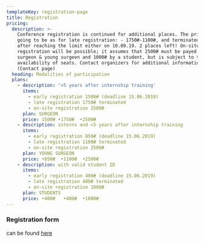 ```yaml
---
templateKey: registration-page
title: Registration
pricing:
  description: >-
    Conference registration is continued for additional places. The price is
    going to be as for late registration: - 1750₴-1100₴, and terminated ether
    after reaching the limit either on 10.09.19. 2 places left! On-site
    registration will be possible; it assumes that 2500₴ must be payed by a
    surgeon & young surgeon and 1000₴ by a student, but is subject to the
    availability of seats. Contact organizers for additional information 
    (Contact page)
  heading: Modalities of participation
  plans:
    - description: '>5 years after internship training'
      items:
        - early registration 1500₴ (deadline 15.06.2019)
        - late registration 1750₴ terminated
        - on-site registration 2500₴
      plan: SURGEON
      price: 1500₴ •1750₴  •2500₴
    - description: interns and <5 years after internship training
      items:
        - early registration 850₴ (deadline 15.06.2019)
        - late registration 1100₴ terminated
        - on-site registration 2500₴
      plan: YOUNG SURGEON
      price: •850₴  •1100₴  •2500₴
    - description: with valid student ID
      items:
        - early registration 400₴ (deadline 15.06.2019)
        - late registration 400₴ terminated
        - on-site registration 1000₴
      plan: STUDENTS
      price: •400₴   •400₴  •1000₴
---
```

### Registration form

can be found [here](https://dariadiehtiarova.typeform.com/to/APLqPo)
